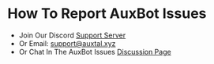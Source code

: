 # How To Report AuxBot Issues

- Join Our Discord [Support Server](https://discord.gg/BmPNn6T)
- Or Email: support@auxtal.xyz
- Or Chat In The AuxBot Issues [Discussion Page](https://github.com/orgs/Auxtal/teams/auxbot-issues)
